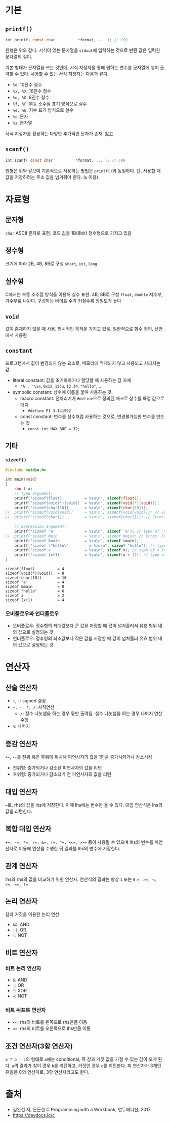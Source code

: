 # 기본
## `printf()`
```c
int printf( const char          *format, ... ); // C99
```

원형은 위와 같다. 서식이 있는 문자열을 `stdout`에 입력하는 것으로 반환 값은 입력한 문자열의 길이.

기본 형태가 문자열을 쓰는 것인데, 서식 지정자를 통해 원하는 변수를 문자열에 넣어 출력할 수 있다. 사용할 수 있는 서식 지정자는 다음과 같다.
+ `%d`: 10진수 정수
+ `%x, %X`: 16진수 정수
+ `%o, %O`: 8진수 정수
+ `%f, %F`: 부동 소수점 표기 방식으로 실수
+ `%e, %E`: 지수 표기 방식으로 실수
+ `%c`: 문자 
+ `%s`: 문자열

서식 지정자를 활용하는 다양한 추가적인 문자가 존재. <a href="https://devdocs.io/c/io/fprintf">참고</a>
## `scanf()`
```c
int scanf( const char          *format, ... ); // C99
```

원형은 위와 같으며 기본적으로 사용하는 방법은 `printf()`와 동일하다.
단, 사용할 때 값을 저장하려는 주소 값을 넘겨줘야 한다. (`&` 이용)
# 자료형

## 문자형
`char`
ASCII 문자로 표현. 코드 값을 1B(8bit) 정수형으로 가지고 있음
## 정수형
크기에 따라 2B, 4B, 8B로 구성 `short`, `int`, `long`
## 실수형
C에서는 부동 소수점 방식을 이용해 실수 표현. 4B, 8B로 구성 `float`, `double`
지수부, 가수부로 나뉜다. 구성하는 바이트 수가 커질수록 정밀도가 높다
## `void`
값이 존재하지 않을 때 사용. 명시적인 목적을 가지고 있음. 일반적으로 함수 정의, 선언에서 사용됨
## `constant`
프로그램에서 값이 변경되지 않는 요소로, 메모리에 적재되지 않고 사용되고 사라지는 값
+ literal constant: 값을 초기화하거나 할당할 때 사용하는 값 자체 
	+ `'A', '\xa`, `0x12`, `123u`, `12.34`, `"hello"`, ...
+ symbolic constant: 상수에 이름을 붙여 사용하는 것. 
	+ macro constant: 전처리기가 `#define`으로 정의된 매크로 상수를 특정 값으로 대치
		+ `#define PI 3.141592`
	+ const constant: 변수를 상수처럼 사용하는 것으로, 변경불가능한 변수를 만드는 것
		+ `const int MAX_BUF = 32;`
## 기타
### `sizeof()`
```c
#include <stdio.h>
 
int main(void)
{
    short x;
    // type argument:
    printf("sizeof(float)          = %zu\n", sizeof(float));
    printf("sizeof(void(*)(void))  = %zu\n", sizeof(void(*)(void)));
    printf("sizeof(char[10])       = %zu\n", sizeof(char[10]));
//  printf("sizeof(void(void))     = %zu\n", sizeof(void(void))); // Error: function type
//  printf("sizeof(char[])         = %zu\n", sizeof(char[])); // Error: incomplete type
 
    // expression argument:
    printf("sizeof 'a'             = %zu\n", sizeof 'a'); // type of 'a' is int
//  printf("sizeof main            = %zu\n", sizeof main); // Error: Function type
    printf("sizeof &main           = %zu\n", sizeof &main);
    printf("sizeof \"hello\"         = %zu\n", sizeof "hello"); // type is char[6]
    printf("sizeof x               = %zu\n", sizeof x); // type of x is short
    printf("sizeof (x+1)           = %zu\n", sizeof(x + 1)); // type of x+1 is int
}
```

```output
sizeof(float)          = 4
sizeof(void(*)(void))  = 8
sizeof(char[10])       = 10
sizeof 'a'             = 4
sizeof &main           = 8
sizeof "hello"         = 6
sizeof x               = 2
sizeof (x+1)           = 4
```

### 오버플로우와 언더플로우
+ 오버플로우: 정수형의 최대값보다 큰 값을 저장할 때 값이 넘쳐흘러서 유효 범위 내의 값으로 설정되는 것
+ 언더플로우: 정후영의 최소값보다 작은 값을 저장할 때 값이 넘쳐흘러 유효 범위 내의 값으로 설정되는 것
# 연산자
## 산술 연산자
+ `+`, `-`: signed 결정
+ `+, -, *, /`: 사칙연산
	+ `/`: 정수 나눗셈을 하는 경우 몫만 출력됨. 실수 나눗셈을 하는 경우 나머지 연산 수행
+ `%`: 나머지
## 증감 연산자
`++`, `--`를 전위 혹은 후위에 위치해 피연사자의 값을 1만큼 증가시키거나 감소시킴
+ 전위형: 증가되거나 감소된 피연사자의 값을 리턴
+ 후위형: 증가되거나 감소되기 전 피연사자의 값을 리턴
## 대입 연산자
`=`로, rhs의 값을 lhs에 저장한다. 이때 lhs에는 변수만 올 수 있다. 대입 연산식은 lhs의 값을 리턴한다. 
## 복합 대입 연산자
`+=, -=, *=, /=, &=, !=, ^=, <<=, >>=` 등이 사용될 수 있으며 lhs의 변수를 피연산자로 이용해 연산을 수행한 뒤 결과를 lhs의 변수에 저장한다. 
## 관계 연산자
lhs와 rhs의 값을 비교하기 위한 연산자. 연산식의 결과는 항상 `1` 또는 `0`
`>, >=, <, <=, ==, !=`
## 논리 연산자
참과 거짓을 이용한 논리 연산
+ `&&`: AND
+ `||`: OR
+ `!`: NOT
## 비트 연산자
### 비트 논리 연산자
+ `&`: AND
+ `|`: OR
+ `^`: XOR
+ `~`: NOT
### 비트 쉬프트 연산자
+ `<<`: rhs의 비트를 왼쪽으로 rhs만큼 이동
+ `>>`: rhs의 비트를 오른쪽으로 lhs만큼 이동
## 조건 연산자(3항 연산자)
`a ? b : c`의 형태로 `a`에는 conditional, 즉 참과 거짓 값을 가질 수 있는 값이 오게 된다. `a`의 결과가 참이 경우 `b`를 리턴하고, 거짓인 경우 `c`를 리턴한다. 피 연산자가 3개인 유일한 C의 연산자로, 3항 연산자라고도 한다.
# 출처
+ 김완선 저, 든든한 C Programming with a Workbook, 연두에디션, 2017.
+ https://devdocs.io/c